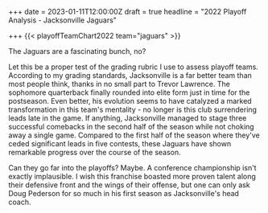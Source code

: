 +++
date = 2023-01-11T12:00:00Z
draft = true
headline = "2022 Playoff Analysis - Jacksonville Jaguars"

+++
{{< playoffTeamChart2022 team="jaguars" >}}

The Jaguars are a fascinating bunch, no?

Let this be a proper test of the grading rubric I use to assess playoff teams. According to my grading standards, Jacksonville is a far better team than most people think, thanks in no small part to Trevor Lawrence. The sophomore quarterback finally rounded into elite form just in time for the postseason. Even better, his evolution seems to have catalyzed a marked transformation in this team's mentality - no longer is this club surrendering leads late in the game. If anything, Jacksonville managed to stage three successful comebacks in the second half of the season while not choking away a single game. Compared to the first half of the season where they've ceded significant leads in five contests, these Jaguars have shown remarkable progress over the course of the season.

Can they go far into the playoffs? Maybe. A conference championship isn't exactly implausible. I wish this franchise boasted more proven talent along their defensive front and the wings of their offense, but one can only ask Doug Pederson for so much in his first season as Jacksonville's head coach.